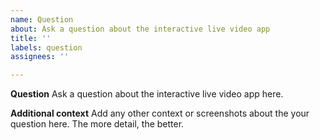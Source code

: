 ```yaml
---
name: Question
about: Ask a question about the interactive live video app
title: ''
labels: question
assignees: ''

---
```


**Question**
Ask a question about the interactive live video app here.

**Additional context**
Add any other context or screenshots about the your question here. The more detail, the better.
